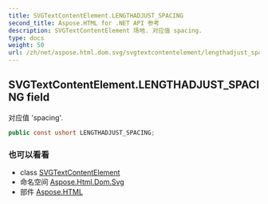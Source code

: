 ```yaml
---
title: SVGTextContentElement.LENGTHADJUST_SPACING
second_title: Aspose.HTML for .NET API 参考
description: SVGTextContentElement 场地. 对应值 spacing.
type: docs
weight: 50
url: /zh/net/aspose.html.dom.svg/svgtextcontentelement/lengthadjust_spacing/
---
```

## SVGTextContentElement.LENGTHADJUST_SPACING field

对应值 'spacing'.

```csharp
public const ushort LENGTHADJUST_SPACING;
```

### 也可以看看

* class [SVGTextContentElement](../)
* 命名空间 [Aspose.Html.Dom.Svg](../../svgtextcontentelement/)
* 部件 [Aspose.HTML](../../../)


